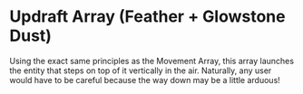 # Updraft Array (Feather + Glowstone Dust)

Using the exact same principles as the Movement Array, this array launches the entity that steps on top of it vertically in the air. Naturally, any user would have to be careful because the way down may be a little arduous!
